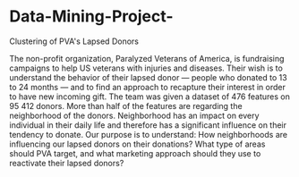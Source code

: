 # Data-Mining-Project-

Clustering of PVA's Lapsed Donors

  The non-profit organization, Paralyzed Veterans of America, is fundraising campaigns to
help US veterans with injuries and diseases. Their wish is to understand the behavior of
their lapsed donor — people who donated to 13 to 24 months — and to find an
approach to recapture their interest in order to have new incoming gift. The team was
given a dataset of 476 features on 95 412 donors. More than half of the features are
regarding the neighborhood of the donors. Neighborhood has an impact on
every individual in their daily life and therefore has a significant influence on their
tendency to donate. Our purpose is to understand:
How neighborhoods are influencing our lapsed donors on their donations? What type of
areas should PVA target, and what marketing approach should they use to reactivate
their lapsed donors?

